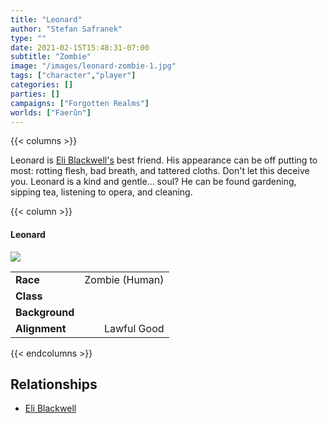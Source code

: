 ```yaml
---
title: "Leonard"
author: "Stefan Safranek"
type: ""
date: 2021-02-15T15:48:31-07:00
subtitle: "Zombie"
image: "/images/leonard-zombie-1.jpg"
tags: ["character","player"]
categories: []
parties: []
campaigns: ["Forgotten Realms"]
worlds: ["Faerûn"]
---
```


{{< columns >}}

Leonard is [Eli Blackwell's](/character/eli-blackwell) best friend. His appearance can be off putting to most: rotting flesh, bad breath, and tattered cloths. Don't let this deceive you. Leonard is a kind and gentle... soul? He can be found gardening, sipping tea, listening to opera, and cleaning.

{{< column >}}

<div class="description-table">

#### Leonard

<img src="/images/leonard-zombie-1.jpg" class="portrait">

|                   |                     |
| ----------------- | -------------------:|
| <b>Race</b>       | Zombie (Human)      |
| <b>Class</b>      |                     |
| <b>Background</b> |                     |
| <b>Alignment</b>  | Lawful Good         |

</div>

{{< endcolumns >}}



## Relationships

 - [Eli Blackwell](/characters/eli-blackwell)
